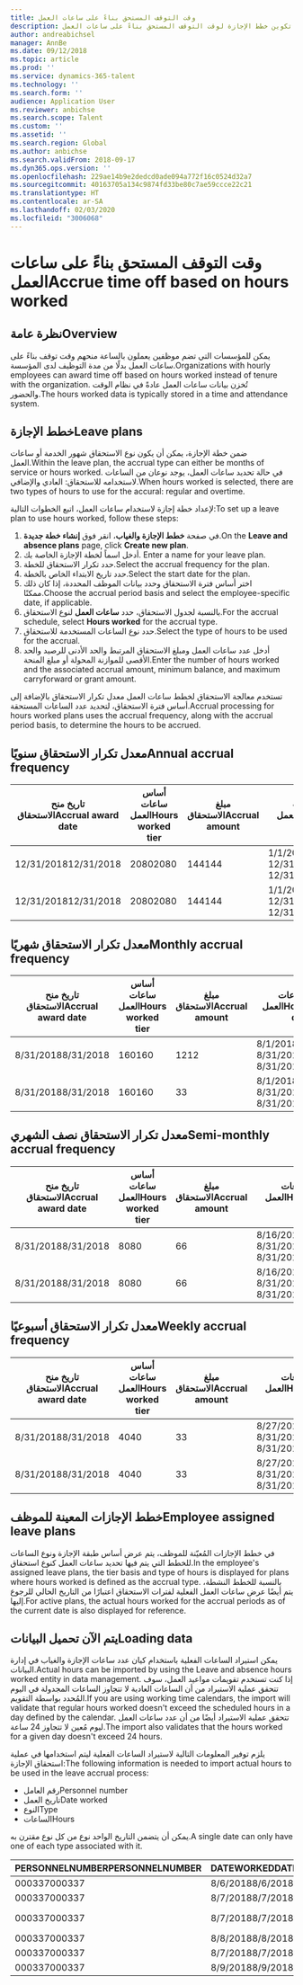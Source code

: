 ```yaml
---
title: وقت التوقف المستحق بناءً على ساعات العمل
description: يوضح هذا الموضوع كيفية تكوين خطط الإجازة لوقت التوقف المستحق بناءً على ساعات العمل.
author: andreabichsel
manager: AnnBe
ms.date: 09/12/2018
ms.topic: article
ms.prod: ''
ms.service: dynamics-365-talent
ms.technology: ''
ms.search.form: ''
audience: Application User
ms.reviewer: anbichse
ms.search.scope: Talent
ms.custom: ''
ms.assetid: ''
ms.search.region: Global
ms.author: anbichse
ms.search.validFrom: 2018-09-17
ms.dyn365.ops.version: ''
ms.openlocfilehash: 229ae14b9e2dedcd0ade094a772f16c0524d32a7
ms.sourcegitcommit: 40163705a134c9874fd33be80c7ae59ccce22c21
ms.translationtype: HT
ms.contentlocale: ar-SA
ms.lasthandoff: 02/03/2020
ms.locfileid: "3006068"
---
```

# <a name="accrue-time-off-based-on-hours-worked"></a><span data-ttu-id="c418e-103">وقت التوقف المستحق بناءً على ساعات العمل</span><span class="sxs-lookup"><span data-stu-id="c418e-103">Accrue time off based on hours worked</span></span>

## <a name="overview"></a><span data-ttu-id="c418e-104">نظرة عامة</span><span class="sxs-lookup"><span data-stu-id="c418e-104">Overview</span></span>

<span data-ttu-id="c418e-105">يمكن للمؤسسات التي تضم موظفين يعملون بالساعة منحهم وقت توقف بناءً على ساعات العمل بدلًا من مدة التوظيف لدى المؤسسة.</span><span class="sxs-lookup"><span data-stu-id="c418e-105">Organizations with hourly employees can award time off based on hours worked instead of tenure with the organization.</span></span> <span data-ttu-id="c418e-106">تُخزن بيانات ساعات العمل عادةً في نظام الوقت والحضور.</span><span class="sxs-lookup"><span data-stu-id="c418e-106">The hours worked data is typically stored in a time and attendance system.</span></span> 

## <a name="leave-plans"></a><span data-ttu-id="c418e-107">خطط الإجازة</span><span class="sxs-lookup"><span data-stu-id="c418e-107">Leave plans</span></span>

<span data-ttu-id="c418e-108">ضمن خطة الإجازة، يمكن أن يكون نوع الاستحقاق شهور الخدمة أو ساعات العمل.</span><span class="sxs-lookup"><span data-stu-id="c418e-108">Within the leave plan, the accrual type can either be months of service or hours worked.</span></span> <span data-ttu-id="c418e-109">في حالة تحديد ساعات العمل، يوجد نوعان من الساعات لاستخدامه للاستحقاق: العادي والإضافي.</span><span class="sxs-lookup"><span data-stu-id="c418e-109">When hours worked is selected, there are two types of hours to use for the accural: regular and overtime.</span></span>

<span data-ttu-id="c418e-110">لإعداد خطة إجازة لاستخدام ساعات العمل، اتبع الخطوات التالية:</span><span class="sxs-lookup"><span data-stu-id="c418e-110">To set up a leave plan to use hours worked, follow these steps:</span></span>

1. <span data-ttu-id="c418e-111">في صفحة **خطط الإجازة والغياب**، انقر فوق **إنشاء خطة جديدة**.</span><span class="sxs-lookup"><span data-stu-id="c418e-111">On the **Leave and absence plans** page, click **Create new plan**.</span></span>
2. <span data-ttu-id="c418e-112">أدخل اسماً لخطة الإجازة الخاصة بك. </span><span class="sxs-lookup"><span data-stu-id="c418e-112">Enter a name for your leave plan.</span></span>
3. <span data-ttu-id="c418e-113">حدد تكرار الاستحقاق للخطة.</span><span class="sxs-lookup"><span data-stu-id="c418e-113">Select the accrual frequency for the plan.</span></span>
5. <span data-ttu-id="c418e-114">حدد تاريخ الابتداء الخاص بالخطة.</span><span class="sxs-lookup"><span data-stu-id="c418e-114">Select the start date for the plan.</span></span>
6. <span data-ttu-id="c418e-115">اختر أساس فترة الاستحقاق وحدد بيانات الموظف المحددة، إذا كان ذلك ممكنًا.</span><span class="sxs-lookup"><span data-stu-id="c418e-115">Choose the accrual period basis and select the employee-specific date, if applicable.</span></span>
7. <span data-ttu-id="c418e-116">بالنسبة لجدول الاستحقاق، حدد **ساعات العمل** لنوع الاستحقاق.</span><span class="sxs-lookup"><span data-stu-id="c418e-116">For the accrual schedule, select **Hours worked** for the accrual type.</span></span>
8. <span data-ttu-id="c418e-117">حدد نوع الساعات المستخدمة للاستحقاق.</span><span class="sxs-lookup"><span data-stu-id="c418e-117">Select the type of hours to be used for the accrual.</span></span>
9. <span data-ttu-id="c418e-118">أدخل عدد ساعات العمل ومبلغ الاستحقاق المرتبط والحد الأدنى للرصيد والحد الأقصى للموازنة المحولة أو مبلغ المنحة.</span><span class="sxs-lookup"><span data-stu-id="c418e-118">Enter the number of hours worked and the associated accrual amount, minimum balance, and maximum carryforward or grant amount.</span></span>

<span data-ttu-id="c418e-119">تستخدم معالجة الاستحقاق لخطط ساعات العمل معدل تكرار الاستحقاق بالإضافة إلى أساس فترة الاستحقاق، لتحديد عدد الساعات المستحقة.</span><span class="sxs-lookup"><span data-stu-id="c418e-119">Accrual processing for hours worked plans uses the accrual frequency, along with the accrual period basis, to determine the hours to be accrued.</span></span>

## <a name="annual-accrual-frequency"></a><span data-ttu-id="c418e-120">معدل تكرار الاستحقاق سنويًا</span><span class="sxs-lookup"><span data-stu-id="c418e-120">Annual accrual frequency</span></span>

| <span data-ttu-id="c418e-121">تاريخ منح الاستحقاق</span><span class="sxs-lookup"><span data-stu-id="c418e-121">Accrual award date</span></span>    | <span data-ttu-id="c418e-122">أساس ساعات العمل</span><span class="sxs-lookup"><span data-stu-id="c418e-122">Hours worked tier</span></span>    | <span data-ttu-id="c418e-123">مبلغ الاستحقاق</span><span class="sxs-lookup"><span data-stu-id="c418e-123">Accrual amount</span></span>        | <span data-ttu-id="c418e-124">تواريخ ساعات العمل</span><span class="sxs-lookup"><span data-stu-id="c418e-124">Hours worked dates</span></span>   | <span data-ttu-id="c418e-125">القيم الفعلية لساعات العمل</span><span class="sxs-lookup"><span data-stu-id="c418e-125">Hours worked actuals</span></span>| <span data-ttu-id="c418e-126">المكافأة</span><span class="sxs-lookup"><span data-stu-id="c418e-126">Award</span></span>               |
| --------------------- | -------------------- | --------------------- | -------------------- |-------------------- |-------------------- |
| <span data-ttu-id="c418e-127">12/31/2018</span><span class="sxs-lookup"><span data-stu-id="c418e-127">12/31/2018</span></span>            | <span data-ttu-id="c418e-128">2080</span><span class="sxs-lookup"><span data-stu-id="c418e-128">2080</span></span>                 | <span data-ttu-id="c418e-129">144</span><span class="sxs-lookup"><span data-stu-id="c418e-129">144</span></span>                   | <span data-ttu-id="c418e-130">1/1/2018-12/31/2018</span><span class="sxs-lookup"><span data-stu-id="c418e-130">1/1/2018-12/31/2018</span></span>  | <span data-ttu-id="c418e-131">2085</span><span class="sxs-lookup"><span data-stu-id="c418e-131">2085</span></span>                | <span data-ttu-id="c418e-132">144</span><span class="sxs-lookup"><span data-stu-id="c418e-132">144</span></span>                 |        
| <span data-ttu-id="c418e-133">12/31/2018</span><span class="sxs-lookup"><span data-stu-id="c418e-133">12/31/2018</span></span>            | <span data-ttu-id="c418e-134">2080</span><span class="sxs-lookup"><span data-stu-id="c418e-134">2080</span></span>                 | <span data-ttu-id="c418e-135">144</span><span class="sxs-lookup"><span data-stu-id="c418e-135">144</span></span>                   | <span data-ttu-id="c418e-136">1/1/2018-12/31/2018</span><span class="sxs-lookup"><span data-stu-id="c418e-136">1/1/2018-12/31/2018</span></span>  | <span data-ttu-id="c418e-137">2000</span><span class="sxs-lookup"><span data-stu-id="c418e-137">2000</span></span>                | <span data-ttu-id="c418e-138">0</span><span class="sxs-lookup"><span data-stu-id="c418e-138">0</span></span>                 |


## <a name="monthly-accrual-frequency"></a><span data-ttu-id="c418e-139">معدل تكرار الاستحقاق شهريًا</span><span class="sxs-lookup"><span data-stu-id="c418e-139">Monthly accrual frequency</span></span>

| <span data-ttu-id="c418e-140">تاريخ منح الاستحقاق</span><span class="sxs-lookup"><span data-stu-id="c418e-140">Accrual award date</span></span>    | <span data-ttu-id="c418e-141">أساس ساعات العمل</span><span class="sxs-lookup"><span data-stu-id="c418e-141">Hours worked tier</span></span>    | <span data-ttu-id="c418e-142">مبلغ الاستحقاق</span><span class="sxs-lookup"><span data-stu-id="c418e-142">Accrual amount</span></span>        | <span data-ttu-id="c418e-143">تواريخ ساعات العمل</span><span class="sxs-lookup"><span data-stu-id="c418e-143">Hours worked dates</span></span>   | <span data-ttu-id="c418e-144">القيم الفعلية لساعات العمل</span><span class="sxs-lookup"><span data-stu-id="c418e-144">Hours worked actuals</span></span>| <span data-ttu-id="c418e-145">المكافأة</span><span class="sxs-lookup"><span data-stu-id="c418e-145">Award</span></span>               |
| --------------------- | -------------------- | --------------------- | -------------------- |-------------------- |-------------------- |
| <span data-ttu-id="c418e-146">8/31/2018</span><span class="sxs-lookup"><span data-stu-id="c418e-146">8/31/2018</span></span>             | <span data-ttu-id="c418e-147">160</span><span class="sxs-lookup"><span data-stu-id="c418e-147">160</span></span>                  | <span data-ttu-id="c418e-148">12</span><span class="sxs-lookup"><span data-stu-id="c418e-148">12</span></span>                    | <span data-ttu-id="c418e-149">8/1/2018-8/31/2018</span><span class="sxs-lookup"><span data-stu-id="c418e-149">8/1/2018-8/31/2018</span></span>   | <span data-ttu-id="c418e-150">184</span><span class="sxs-lookup"><span data-stu-id="c418e-150">184</span></span>                 | <span data-ttu-id="c418e-151">12</span><span class="sxs-lookup"><span data-stu-id="c418e-151">12</span></span>                  |        
| <span data-ttu-id="c418e-152">8/31/2018</span><span class="sxs-lookup"><span data-stu-id="c418e-152">8/31/2018</span></span>             | <span data-ttu-id="c418e-153">160</span><span class="sxs-lookup"><span data-stu-id="c418e-153">160</span></span>                  | <span data-ttu-id="c418e-154">3</span><span class="sxs-lookup"><span data-stu-id="c418e-154">3</span></span>                     | <span data-ttu-id="c418e-155">8/1/2018-8/31/2018</span><span class="sxs-lookup"><span data-stu-id="c418e-155">8/1/2018-8/31/2018</span></span>   | <span data-ttu-id="c418e-156">184</span><span class="sxs-lookup"><span data-stu-id="c418e-156">184</span></span>                 | <span data-ttu-id="c418e-157">3</span><span class="sxs-lookup"><span data-stu-id="c418e-157">3</span></span>                   |

## <a name="semi-monthly-accrual-frequency"></a><span data-ttu-id="c418e-158">معدل تكرار الاستحقاق نصف الشهري</span><span class="sxs-lookup"><span data-stu-id="c418e-158">Semi-monthly accrual frequency</span></span>

| <span data-ttu-id="c418e-159">تاريخ منح الاستحقاق</span><span class="sxs-lookup"><span data-stu-id="c418e-159">Accrual award date</span></span>    | <span data-ttu-id="c418e-160">أساس ساعات العمل</span><span class="sxs-lookup"><span data-stu-id="c418e-160">Hours worked tier</span></span>    | <span data-ttu-id="c418e-161">مبلغ الاستحقاق</span><span class="sxs-lookup"><span data-stu-id="c418e-161">Accrual amount</span></span>        | <span data-ttu-id="c418e-162">تواريخ ساعات العمل</span><span class="sxs-lookup"><span data-stu-id="c418e-162">Hours worked dates</span></span>   | <span data-ttu-id="c418e-163">القيم الفعلية لساعات العمل</span><span class="sxs-lookup"><span data-stu-id="c418e-163">Hours worked actuals</span></span>| <span data-ttu-id="c418e-164">المكافأة</span><span class="sxs-lookup"><span data-stu-id="c418e-164">Award</span></span>               |
| --------------------- | -------------------- | --------------------- | -------------------- |-------------------- |-------------------- |
| <span data-ttu-id="c418e-165">8/31/2018</span><span class="sxs-lookup"><span data-stu-id="c418e-165">8/31/2018</span></span>             | <span data-ttu-id="c418e-166">80</span><span class="sxs-lookup"><span data-stu-id="c418e-166">80</span></span>                   | <span data-ttu-id="c418e-167">6</span><span class="sxs-lookup"><span data-stu-id="c418e-167">6</span></span>                     | <span data-ttu-id="c418e-168">8/16/2018-8/31/2018</span><span class="sxs-lookup"><span data-stu-id="c418e-168">8/16/2018-8/31/2018</span></span>  | <span data-ttu-id="c418e-169">81</span><span class="sxs-lookup"><span data-stu-id="c418e-169">81</span></span>                  | <span data-ttu-id="c418e-170">6</span><span class="sxs-lookup"><span data-stu-id="c418e-170">6</span></span>                  |        
| <span data-ttu-id="c418e-171">8/31/2018</span><span class="sxs-lookup"><span data-stu-id="c418e-171">8/31/2018</span></span>             | <span data-ttu-id="c418e-172">80</span><span class="sxs-lookup"><span data-stu-id="c418e-172">80</span></span>                   | <span data-ttu-id="c418e-173">6</span><span class="sxs-lookup"><span data-stu-id="c418e-173">6</span></span>                     | <span data-ttu-id="c418e-174">8/16/2018-8/31/2018</span><span class="sxs-lookup"><span data-stu-id="c418e-174">8/16/2018-8/31/2018</span></span>  | <span data-ttu-id="c418e-175">75</span><span class="sxs-lookup"><span data-stu-id="c418e-175">75</span></span>                  | <span data-ttu-id="c418e-176">0</span><span class="sxs-lookup"><span data-stu-id="c418e-176">0</span></span>                   |

## <a name="weekly-accrual-frequency"></a><span data-ttu-id="c418e-177">معدل تكرار الاستحقاق أسبوعيًا</span><span class="sxs-lookup"><span data-stu-id="c418e-177">Weekly accrual frequency</span></span>

| <span data-ttu-id="c418e-178">تاريخ منح الاستحقاق</span><span class="sxs-lookup"><span data-stu-id="c418e-178">Accrual award date</span></span>    | <span data-ttu-id="c418e-179">أساس ساعات العمل</span><span class="sxs-lookup"><span data-stu-id="c418e-179">Hours worked tier</span></span>    | <span data-ttu-id="c418e-180">مبلغ الاستحقاق</span><span class="sxs-lookup"><span data-stu-id="c418e-180">Accrual amount</span></span>        | <span data-ttu-id="c418e-181">تواريخ ساعات العمل</span><span class="sxs-lookup"><span data-stu-id="c418e-181">Hours worked dates</span></span>   | <span data-ttu-id="c418e-182">القيم الفعلية لساعات العمل</span><span class="sxs-lookup"><span data-stu-id="c418e-182">Hours worked actuals</span></span>| <span data-ttu-id="c418e-183">المكافأة</span><span class="sxs-lookup"><span data-stu-id="c418e-183">Award</span></span>               |
| --------------------- | -------------------- | --------------------- | -------------------- |-------------------- |-------------------- |
| <span data-ttu-id="c418e-184">8/31/2018</span><span class="sxs-lookup"><span data-stu-id="c418e-184">8/31/2018</span></span>             | <span data-ttu-id="c418e-185">40</span><span class="sxs-lookup"><span data-stu-id="c418e-185">40</span></span>                   | <span data-ttu-id="c418e-186">3</span><span class="sxs-lookup"><span data-stu-id="c418e-186">3</span></span>                     | <span data-ttu-id="c418e-187">8/27/2018-8/31/2018</span><span class="sxs-lookup"><span data-stu-id="c418e-187">8/27/2018-8/31/2018</span></span>  | <span data-ttu-id="c418e-188">42</span><span class="sxs-lookup"><span data-stu-id="c418e-188">42</span></span>                  | <span data-ttu-id="c418e-189">3</span><span class="sxs-lookup"><span data-stu-id="c418e-189">3</span></span>                  |        
| <span data-ttu-id="c418e-190">8/31/2018</span><span class="sxs-lookup"><span data-stu-id="c418e-190">8/31/2018</span></span>             | <span data-ttu-id="c418e-191">40</span><span class="sxs-lookup"><span data-stu-id="c418e-191">40</span></span>                   | <span data-ttu-id="c418e-192">3</span><span class="sxs-lookup"><span data-stu-id="c418e-192">3</span></span>                     | <span data-ttu-id="c418e-193">8/27/2018-8/31/2018</span><span class="sxs-lookup"><span data-stu-id="c418e-193">8/27/2018-8/31/2018</span></span>  | <span data-ttu-id="c418e-194">35</span><span class="sxs-lookup"><span data-stu-id="c418e-194">35</span></span>                  | <span data-ttu-id="c418e-195">0</span><span class="sxs-lookup"><span data-stu-id="c418e-195">0</span></span>                   |

## <a name="employee-assigned-leave-plans"></a><span data-ttu-id="c418e-196">خطط الإجازات المعينة للموظف</span><span class="sxs-lookup"><span data-stu-id="c418e-196">Employee assigned leave plans</span></span>

<span data-ttu-id="c418e-197">في خطط الإجازات المُعيّنة للموظف، يتم عرض أساس طبقة الإجازة ونوع الساعات للخطط التي يتم فيها تحديد ساعات العمل كنوع استحقاق.</span><span class="sxs-lookup"><span data-stu-id="c418e-197">In the employee's assigned leave plans, the tier basis and type of hours is displayed for plans where hours worked is defined as the accrual type.</span></span> <span data-ttu-id="c418e-198">بالنسبة للخطط النشطة، يتم أيضًا عرض ساعات العمل الفعلية لفترات الاستحقاق اعتبارًا من التاريخ الحالي للرجوع إليها.</span><span class="sxs-lookup"><span data-stu-id="c418e-198">For active plans, the actual hours worked for the accrual periods as of the current date is also displayed for reference.</span></span> 

## <a name="loading-data"></a><span data-ttu-id="c418e-199">يتم الآن تحميل البيانات</span><span class="sxs-lookup"><span data-stu-id="c418e-199">Loading data</span></span>

<span data-ttu-id="c418e-200">يمكن استيراد الساعات الفعلية باستخدام كيان عدد ساعات الإجازة والغياب في إدارة البيانات.</span><span class="sxs-lookup"><span data-stu-id="c418e-200">Actual hours can be imported by using the Leave and absence hours worked entity in data management.</span></span> <span data-ttu-id="c418e-201">إذا كنت تستخدم تقويمات مواعيد العمل، سوف تتحقق عملية الاستيراد من أن الساعات العادية لا تتجاوز الساعات المجدولة في اليوم المُحدد بواسطة التقويم.</span><span class="sxs-lookup"><span data-stu-id="c418e-201">If you are using working time calendars, the import will validate that regular hours worked doesn't exceed the scheduled hours in a day defined by the calendar.</span></span> <span data-ttu-id="c418e-202">تتحقق عملية الاستيراد أيضًا من أن عدد ساعات العمل ليوم مُعين لا تتجاوز 24 ساعة.</span><span class="sxs-lookup"><span data-stu-id="c418e-202">The import also validates that the hours worked for a given day doesn't exceed 24 hours.</span></span> 

<span data-ttu-id="c418e-203">يلزم توفير المعلومات التالية لاستيراد الساعات الفعلية ليتم استخدامها في عملية استحقاق الإجازة:</span><span class="sxs-lookup"><span data-stu-id="c418e-203">The following information is needed to import actual hours to be used in the leave accrual process:</span></span>

+ <span data-ttu-id="c418e-204">رقم العامل</span><span class="sxs-lookup"><span data-stu-id="c418e-204">Personnel number</span></span> 
+ <span data-ttu-id="c418e-205">تاريخ العمل</span><span class="sxs-lookup"><span data-stu-id="c418e-205">Date worked</span></span>
+ <span data-ttu-id="c418e-206">النوع</span><span class="sxs-lookup"><span data-stu-id="c418e-206">Type</span></span>
+ <span data-ttu-id="c418e-207">الساعات</span><span class="sxs-lookup"><span data-stu-id="c418e-207">Hours</span></span>

<span data-ttu-id="c418e-208">يمكن أن يتضمن التاريخ الواحد نوع من كل نوع مقترن به.</span><span class="sxs-lookup"><span data-stu-id="c418e-208">A single date can only have one of each type associated with it.</span></span>

| <span data-ttu-id="c418e-209">PERSONNELNUMBER</span><span class="sxs-lookup"><span data-stu-id="c418e-209">PERSONNELNUMBER</span></span>       | <span data-ttu-id="c418e-210">DATEWORKED</span><span class="sxs-lookup"><span data-stu-id="c418e-210">DATEWORKED</span></span>           | <span data-ttu-id="c418e-211">النوع</span><span class="sxs-lookup"><span data-stu-id="c418e-211">TYPE</span></span>                  | <span data-ttu-id="c418e-212">الساعات</span><span class="sxs-lookup"><span data-stu-id="c418e-212">HOURS</span></span>                |
| --------------------- | -------------------- | --------------------- | -------------------- |
| <span data-ttu-id="c418e-213">000337</span><span class="sxs-lookup"><span data-stu-id="c418e-213">000337</span></span>                | <span data-ttu-id="c418e-214">8/6/2018</span><span class="sxs-lookup"><span data-stu-id="c418e-214">8/6/2018</span></span>             | <span data-ttu-id="c418e-215">عادي</span><span class="sxs-lookup"><span data-stu-id="c418e-215">Regular</span></span>               | <span data-ttu-id="c418e-216">8</span><span class="sxs-lookup"><span data-stu-id="c418e-216">8</span></span>                    |       
| <span data-ttu-id="c418e-217">000337</span><span class="sxs-lookup"><span data-stu-id="c418e-217">000337</span></span>                | <span data-ttu-id="c418e-218">8/7/2018</span><span class="sxs-lookup"><span data-stu-id="c418e-218">8/7/2018</span></span>             | <span data-ttu-id="c418e-219">عادي</span><span class="sxs-lookup"><span data-stu-id="c418e-219">Regular</span></span>               | <span data-ttu-id="c418e-220">8</span><span class="sxs-lookup"><span data-stu-id="c418e-220">8</span></span>                    |
| <span data-ttu-id="c418e-221">000337</span><span class="sxs-lookup"><span data-stu-id="c418e-221">000337</span></span>                | <span data-ttu-id="c418e-222">8/7/2018</span><span class="sxs-lookup"><span data-stu-id="c418e-222">8/7/2018</span></span>             | <span data-ttu-id="c418e-223">أجور إضافية</span><span class="sxs-lookup"><span data-stu-id="c418e-223">Overtime</span></span>              | <span data-ttu-id="c418e-224">3</span><span class="sxs-lookup"><span data-stu-id="c418e-224">3</span></span>                    |
| <span data-ttu-id="c418e-225">000337</span><span class="sxs-lookup"><span data-stu-id="c418e-225">000337</span></span>                | <span data-ttu-id="c418e-226">8/8/2018</span><span class="sxs-lookup"><span data-stu-id="c418e-226">8/8/2018</span></span>             | <span data-ttu-id="c418e-227">عادي</span><span class="sxs-lookup"><span data-stu-id="c418e-227">Regular</span></span>               | <span data-ttu-id="c418e-228">8</span><span class="sxs-lookup"><span data-stu-id="c418e-228">8</span></span>                    |
| <span data-ttu-id="c418e-229">000337</span><span class="sxs-lookup"><span data-stu-id="c418e-229">000337</span></span>                | <span data-ttu-id="c418e-230">8/7/2018</span><span class="sxs-lookup"><span data-stu-id="c418e-230">8/7/2018</span></span>             | <span data-ttu-id="c418e-231">عادي</span><span class="sxs-lookup"><span data-stu-id="c418e-231">Regular</span></span>               | <span data-ttu-id="c418e-232">8</span><span class="sxs-lookup"><span data-stu-id="c418e-232">8</span></span>                    |
| <span data-ttu-id="c418e-233">000337</span><span class="sxs-lookup"><span data-stu-id="c418e-233">000337</span></span>                | <span data-ttu-id="c418e-234">8/9/2018</span><span class="sxs-lookup"><span data-stu-id="c418e-234">8/9/2018</span></span>             | <span data-ttu-id="c418e-235">عادي</span><span class="sxs-lookup"><span data-stu-id="c418e-235">Regular</span></span>               | <span data-ttu-id="c418e-236">8</span><span class="sxs-lookup"><span data-stu-id="c418e-236">8</span></span>                    |
